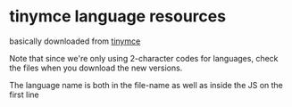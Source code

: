 ﻿
# tinymce language resources

basically downloaded from [tinymce](http://archive.tinymce.com/i18n/index.php)

Note that since we're only using 2-character codes for languages, check the files when you download the new versions. 

The language name is both in the file-name as well as inside the JS on the first line